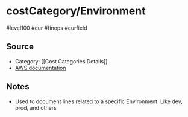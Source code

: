 # costCategory/Environment

#level100 #cur #finops #curfield

## Source
- Category: [[Cost Categories Details]]
- [AWS documentation](https://docs.aws.amazon.com/cur/latest/userguide/cost-categories-columns.html)

## Notes
- Used to document lines related to a specific Environment. Like dev, prod, and others